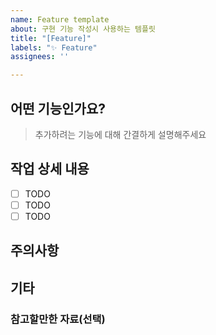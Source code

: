 ```yaml
---
name: Feature template
about: 구현 기능 작성시 사용하는 템플릿
title: "[Feature]"
labels: "✨ Feature"
assignees: ''

---
```


## 어떤 기능인가요?

> 추가하려는 기능에 대해 간결하게 설명해주세요

## 작업 상세 내용

- [ ] TODO
- [ ] TODO
- [ ] TODO

## 주의사항

## 기타

### 참고할만한 자료(선택)
